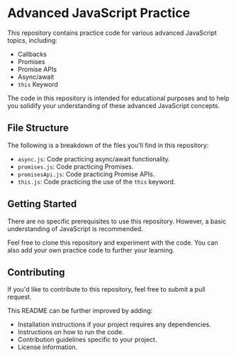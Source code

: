 # Advanced JavaScript Practice

This repository contains practice code for various advanced JavaScript topics, including:

* Callbacks
* Promises
* Promise APIs
* Async/await
* `this` Keyword

The code in this repository is intended for educational purposes and to help you solidify your understanding of these advanced JavaScript concepts.

## File Structure

The following is a breakdown of the files you'll find in this repository:

* `async.js`: Code practicing async/await functionality.
* `promises.js`: Code practicing Promises.
* `promisesApi.js`: Code practicing Promise APIs.
* `this.js`: Code practicing the use of the `this` keyword.

## Getting Started

There are no specific prerequisites to use this repository. However, a basic understanding of JavaScript is recommended.

Feel free to clone this repository and experiment with the code. You can also add your own practice code to further your learning.

## Contributing

If you'd like to contribute to this repository, feel free to submit a pull request. 

This README can be further improved by adding:

* Installation instructions if your project requires any dependencies.
* Instructions on how to run the code.
* Contribution guidelines specific to your project.
* License information.
